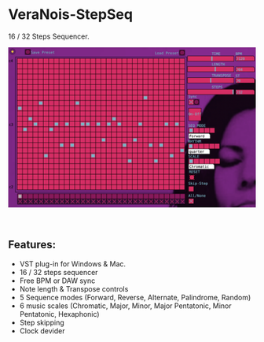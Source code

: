# VeraNois-StepSeq
16 / 32 Steps Sequencer.
&nbsp;

<img src="veranoisStepseq.png" alt="alt text" title="Vera Nois Step Sequencer VST Plug-in" width="550"/>

&nbsp;

## Features:
* VST plug-in for Windows & Mac.
* 16 / 32 steps sequencer
* Free BPM or DAW sync
* Note length & Transpose controls
* 5 Sequence modes (Forward, Reverse, Alternate, Palindrome, Random)
* 6 music scales (Chromatic, Major, Minor, Major Pentatonic, Minor Pentatonic, Hexaphonic)
* Step skipping
* Clock devider



